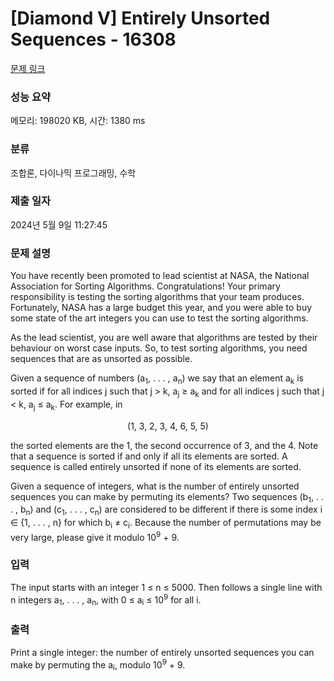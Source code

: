 # [Diamond V] Entirely Unsorted Sequences - 16308 

[문제 링크](https://www.acmicpc.net/problem/16308) 

### 성능 요약

메모리: 198020 KB, 시간: 1380 ms

### 분류

조합론, 다이나믹 프로그래밍, 수학

### 제출 일자

2024년 5월 9일 11:27:45

### 문제 설명

<p>You have recently been promoted to lead scientist at NASA, the National Association for Sorting Algorithms. Congratulations! Your primary responsibility is testing the sorting algorithms that your team produces. Fortunately, NASA has a large budget this year, and you were able to buy some state of the art integers you can use to test the sorting algorithms.</p>

<p>As the lead scientist, you are well aware that algorithms are tested by their behaviour on worst case inputs. So, to test sorting algorithms, you need sequences that are as unsorted as possible.</p>

<p>Given a sequence of numbers (a<sub>1</sub>, . . . , a<sub>n</sub>) we say that an element a<sub>k</sub> is sorted if for all indices j such that j > k, a<sub>j</sub> ≥ a<sub>k</sub> and for all indices j such that j < k, a<sub>j</sub> ≤ a<sub>k</sub>. For example, in</p>

<p style="text-align: center;">(1, 3, 2, 3, 4, 6, 5, 5)</p>

<p>the sorted elements are the 1, the second occurrence of 3, and the 4. Note that a sequence is sorted if and only if all its elements are sorted. A sequence is called entirely unsorted if none of its elements are sorted.</p>

<p>Given a sequence of integers, what is the number of entirely unsorted sequences you can make by permuting its elements? Two sequences (b<sub>1</sub>, . . . , b<sub>n</sub>) and (c<sub>1</sub>, . . . , c<sub>n</sub>) are considered to be different if there is some index i ∈ {1, . . . , n} for which b<sub>i</sub> ≠ c<sub>i</sub>. Because the number of permutations may be very large, please give it modulo 10<sup>9</sup> + 9.</p>

### 입력 

 <p>The input starts with an integer 1 ≤ n ≤ 5000. Then follows a single line with n integers a<sub>1</sub>, . . . , a<sub>n</sub>, with 0 ≤ a<sub>i</sub> ≤ 10<sup>9</sup> for all i.</p>

### 출력 

 <p>Print a single integer: the number of entirely unsorted sequences you can make by permuting the a<sub>i</sub>, modulo 10<sup>9</sup> + 9.</p>

